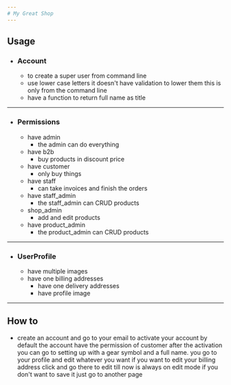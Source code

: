 ```yaml
---
# My Great Shop
---
```


## Usage

- ### Account
  - to create a super user from command line
  - use lower case letters it doesn't have validation to lower them this is only from the command line
  - have a function to return full name as title

---

- ### Permissions
  - have admin
    - the admin can do everything
  - have b2b
    - buy products in discount price
  - have customer
    - only buy things
  - have staff
    - can take invoices and finish the orders
  - have staff_admin
    - the staff_admin can CRUD products
  - shop_admin
    - add and edit products
  - have product_admin
    - the product_admin can CRUD products

---

- ### UserProfile
  - have multiple images
  * have one billing addresses
    - have one delivery addresses
    - have profile image

---

## **How to**

- create an account and go to your email to activate your account
  by default the account have the permission of customer after the activation you can go to setting up with a gear symbol and a full name. you go to your profile and edit whatever you want if you want to edit your billing address click and go there to edit till now is always on edit mode if you don't want to save it just go to another page
